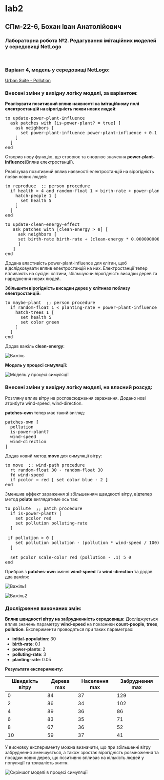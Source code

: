 # lab2
## СПм-22-6, **Бохан Іван Анатолійович**
### Лабораторна робота №**2**. Редагування імітаційних моделей у середовищі NetLogo

<br>

### Варіант 4, модель у середовищі NetLogo:
[Urban Suite - Pollution](https://www.netlogoweb.org/launch#http://www.netlogoweb.org/assets/modelslib/Curricular%20Models/Urban%20Suite/Urban%20Suite%20-%20Pollution.nlogo)
<br>
### Внесені зміни у вихідну логіку моделі, за варіантом:

**Реалізувати позитивний вплив наявності на імітаційному полі електростанцій на вірогідність появи нових людей:**

<pre>
to update-power-plant-influence
  ask patches with [is-power-plant? = true] [
    ask neighbors [
      set power-plant-influence power-plant-influence + 0.1
    ]
  ]
end
</pre>
Створив нову функцію, що створює та оновлює значення **power-plant-influence**(Вплив електростанції).

Реалізував позитивний вплив наявності електростанцій на вірогідність появи нових людей:
<pre>
to reproduce  ;; person procedure
  if health > 4 and random-float 1 < birth-rate + power-plant-influence [
    hatch-people 1 [
      set health 5
    ]
  ]
end
</pre>

<pre>
to update-clean-energy-effect
   ask patches with [clean-energy > 0] [
     ask neighbors [
     set birth-rate birth-rate + (clean-energy * 0.000000000001)
     ]
   ]
end
</pre>
Додана властивість power-plant-influence для клітин, щоб відслідковувати вплив електростанцій на них. Електростанції тепер впливають на сусідні клітини, збільшуючи вірогідність висадки дерев та народження нових людей.


**Збільшити вірогідність висадки дерев у клітинах поблизу електростанцій:**

<pre>
to maybe-plant  ;; person procedure
  if random-float 1 < planting-rate + power-plant-influence [
    hatch-trees 1 [
      set health 5
      set color green
    ]
  ]
end
</pre>

Додав важіль **clean-energy**:

![Важіль](lever.png)

**Модель у процесі симуляції:**

![Модель у процесі симуляції](model.png)


### Внесені зміни у вихідну логіку моделі, на власний розсуд:

Розгляну вплив вітру на росповсюдження зараження. Додано нові атрибути wind-speed, wind-direction.

**patches-own** тепер має такий вигляд:

<pre>
patches-own [
  pollution
  is-power-plant?
  wind-speed
  wind-direction
]
</pre>

Додав новий метод **move** для симуляції вітру:

<pre>
to move  ;; wind-path procedure
  rt random-float 30 - random-float 30
  fd wind-speed
  if pcolor = red [ set color blue - 2 ]
end
</pre>

Зменшив еффект зараження зі збільшенням щвидкості вітру, відтепер метод **polute** виглядатиме ось так:

<pre>
to pollute  ;; patch procedure
  if is-power-plant? [
    set pcolor red
    set pollution polluting-rate
  ]
  
 if pollution > 0 [
    set pollution pollution - (pollution * wind-speed / 100)
  ]

  set pcolor scale-color red (pollution - .1) 5 0
end
</pre>
Прибрав з **patches-own** змінні **wind-speed** та **wind-direction** та додав два важіля:

![Важіль1](lever1.png)

![Важіль2](lever2.png)


### Дослідження виконаних змін:
**Вплив швидкості вітру на забрудненність середовища:**
Досліджується вплив значень параметру **wind-speed** на показники **count-people**, **trees**, **pollution**.
Експерименти проводяться при таких параметрах:
- **initial-population**: 30
- **birth-rate**: 0.1
- **power-plants**: 2
- **polluting-rate**: 3
- **planting-rate**: 0.05

**Результати експерименту:**

<table>
<thead>
<tr><th>Швидкість вітру</th><th>Дерева max</th><th>Населення max</th><th>Забруднення max</th></tr>
</thead>
<tbody>
<tr><td>0</td><td>84</td><td>37</td><td>129</td></tr>
<tr><td>2</td><td>86</td><td>34</td><td>102</td></tr>
<tr><td>4</td><td>89</td><td>36</td><td>86</td></tr>
<tr><td>6</td><td>83</td><td>35</td><td>71</td></tr>
<tr><td>8</td><td>67</td><td>36</td><td>52</td></tr>
<tr><td>10</td><td>59</td><td>37</td><td>41</td></tr>
</tbody>
</table>

У висновку експерименту можна визначити, що при збільшенні вітру забруднення зменшується, а також зростає вірогідність розмноження та посадки нових дерев, що позитивно впливає на кількість людей у популяції та тривалість життя.

![Скріншот моделі в процесі симуляції](final-model.png)

